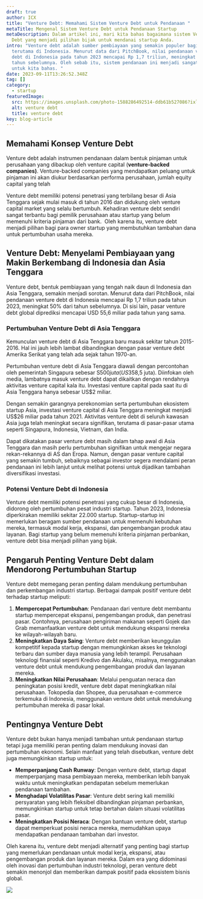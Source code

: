 ```yaml
---
draft: true
author: ICX
title: "Venture Debt: Memahami Sistem Venture Debt untuk Pendanaan "
metaTitle: Mengenal Sistem Venture Debt untuk Pendanaan Startup
metaDescription: Dalam artikel ini, mari kita bahas bagaimana sistem Venture
  Debt yang menjadi pilihan bijak untuk mendanai startup Anda.
intro: "Venture debt adalah sumber pembiayaan yang semakin populer bagi startup,
  terutama di Indonesia. Menurut data dari PitchBook, nilai pendanaan venture
  debt di Indonesia pada tahun 2023 mencapai Rp 1,7 triliun, meningkat 50% dari
  tahun sebelumnya. Oleh sebab itu, sistem pendanaan ini menjadi sangat menarik
  untuk kita bahas. "
date: 2023-09-11T13:26:52.348Z
tag: []
category:
  - startup
featuredImage:
  src: https://images.unsplash.com/photo-1588286492514-ddb61b527086?ixlib=rb-4.0.3&ixid=M3wxMjA3fDB8MHxwaG90by1wYWdlfHx8fGVufDB8fHx8fA%3D%3D&auto=format&fit=crop&w=870&q=80
  alt: venture debt
  title: venture debt
key: blog-article
---
```

## Memahami Konsep Venture Debt

Venture debt adalah instrumen pendanaan dalam bentuk pinjaman untuk perusahaan yang dibackup oleh venture capital (**venture-backed companies)**. Venture-backed companies yang mendapatkan peluang untuk pinjaman ini akan diukur berdasarkan performa perusahaan, jumlah equity capital yang telah 

Venture debt memiliki potensi penetrasi yang terbilang besar di Asia Tenggara sejak mulai masuk di tahun 2016 dan didukung oleh venture capital market yang selalu bertumbuh. Kehadiran venture debt sendiri sangat terbantu bagi pemilik perusahaan atau startup yang belum memenuhi kriteria pinjaman dari bank.  Oleh karena itu, venture debt menjadi pilihan bagi para owner startup yang membutuhkan tambahan dana untuk pertumbuhan usaha mereka.

## **Venture Debt: Menyelami Pembiayaan yang Makin Berkembang di Indonesia dan Asia Tenggara**

Venture debt, bentuk pembiayaan yang tengah naik daun di Indonesia dan Asia Tenggara, semakin menjadi sorotan. Menurut data dari PitchBook, nilai pendanaan venture debt di Indonesia mencapai Rp 1,7 triliun pada tahun 2023, meningkat 50% dari tahun sebelumnya. Di sisi lain, pasar venture debt global diprediksi mencapai USD 55,6 miliar pada tahun yang sama.

### Pertumbuhan Venture Debt di Asia Tenggara

Kemunculan venture debt di Asia Tenggara baru masuk sekitar tahun 2015-2016. Hal ini jauh lebih lambat dibandingkan dengan pasar venture debt Amerika Serikat yang telah ada sejak tahun 1970-an.

Pertumbuhan venture debt di Asia Tenggara diawali dengan percontohan oleh pemerintah Singapura sebesar S$500 juta (US$358,5 juta). Diinfokan oleh media, lambatnya masuk venture debt dapat dikaitkan dengan rendahnya aktivitas venture capital kala itu. Investasi venture capital pada saat itu di Asia Tenggara hanya sebesar US$2 miliar. 

Dengan semakin garangnya perekonomian serta pertumbuhan ekosistem startup Asia, investasi venture capital di Asia Tenggara meningkat menjadi US$26 miliar pada tahun 2021. Aktivitas venture debt di seluruh kawasan Asia juga telah meningkat secara signifikan, terutama di pasar-pasar utama seperti Singapura, Indonesia, Vietnam, dan India.

Dapat dikatakan pasar venture debt masih dalam tahap awal di Asia Tenggara dan masih perlu pertumbuhan signifikan untuk mengejar negara rekan-rekannya di AS dan Eropa. Namun, dengan pasar venture capital yang semakin tumbuh, sebaiknya sebagai investor segera mendalami peran pendanaan ini lebih lanjut untuk melihat potensi untuk dijadikan tambahan diversifikasi investasi.

### Potensi Venture Debt di Indonesia

Venture debt memiliki potensi penetrasi yang cukup besar di Indonesia, didorong oleh pertumbuhan pesat industri startup. Tahun 2023, Indonesia diperkirakan memiliki sekitar 22.000 startup. Startup-startup ini memerlukan beragam sumber pendanaan untuk memenuhi kebutuhan mereka, termasuk modal kerja, ekspansi, dan pengembangan produk atau layanan. Bagi startup yang belum memenuhi kriteria pinjaman perbankan, venture debt bisa menjadi pilihan yang bijak.

## **Pengaruh Penting Venture Debt dalam Mendorong Pertumbuhan Startup**

Venture debt memegang peran penting dalam mendukung pertumbuhan dan perkembangan industri startup. Berbagai dampak positif venture debt terhadap startup meliputi:

1. **Mempercepat Pertumbuhan**: Pendanaan dari venture debt membantu startup mempercepat ekspansi, pengembangan produk, dan penetrasi pasar. Contohnya, perusahaan pengiriman makanan seperti Gojek dan Grab memanfaatkan venture debt untuk mendukung ekspansi mereka ke wilayah-wilayah baru.
2. **Meningkatkan Daya Saing**: Venture debt memberikan keunggulan kompetitif kepada startup dengan memungkinkan akses ke teknologi terbaru dan sumber daya manusia yang lebih terampil. Perusahaan teknologi finansial seperti Kredivo dan Akulaku, misalnya, menggunakan venture debt untuk mendukung pengembangan produk dan layanan mereka.
3. **Meningkatkan Nilai Perusahaan**: Melalui penguatan neraca dan peningkatan posisi kredit, venture debt dapat meningkatkan nilai perusahaan. Tokopedia dan Shopee, dua perusahaan e-commerce terkemuka di Indonesia, menggunakan venture debt untuk mendukung pertumbuhan mereka di pasar lokal.

## Pentingnya Venture Debt

Venture debt bukan hanya menjadi tambahan untuk pendanaan startup tetapi juga memiliki peran penting dalam mendukung inovasi dan pertumbuhan ekonomi. Selain manfaat yang telah disebutkan, venture debt juga memungkinkan startup untuk:

* **Memperpanjang Cash Runway**: Dengan venture debt, startup dapat memperpanjang masa pembiayaan mereka, memberikan lebih banyak waktu untuk meningkatkan pendapatan sebelum memerlukan pendanaan tambahan.
* **Menghadapi Volatilitas Pasar**: Venture debt sering kali memiliki persyaratan yang lebih fleksibel dibandingkan pinjaman perbankan, memungkinkan startup untuk tetap bertahan dalam situasi volatilitas pasar.
* **Meningkatkan Posisi Neraca**: Dengan bantuan venture debt, startup dapat memperkuat posisi neraca mereka, memudahkan upaya mendapatkan pendanaan tambahan dari investor.

Oleh karena itu, venture debt menjadi alternatif yang penting bagi startup yang memerlukan pendanaan untuk modal kerja, ekspansi, atau pengembangan produk dan layanan mereka. Dalam era yang didominasi oleh inovasi dan pertumbuhan industri teknologi, peran venture debt semakin menonjol dan memberikan dampak positif pada ekosistem bisnis global.





![](/img/icx_banner-blog_3.png)